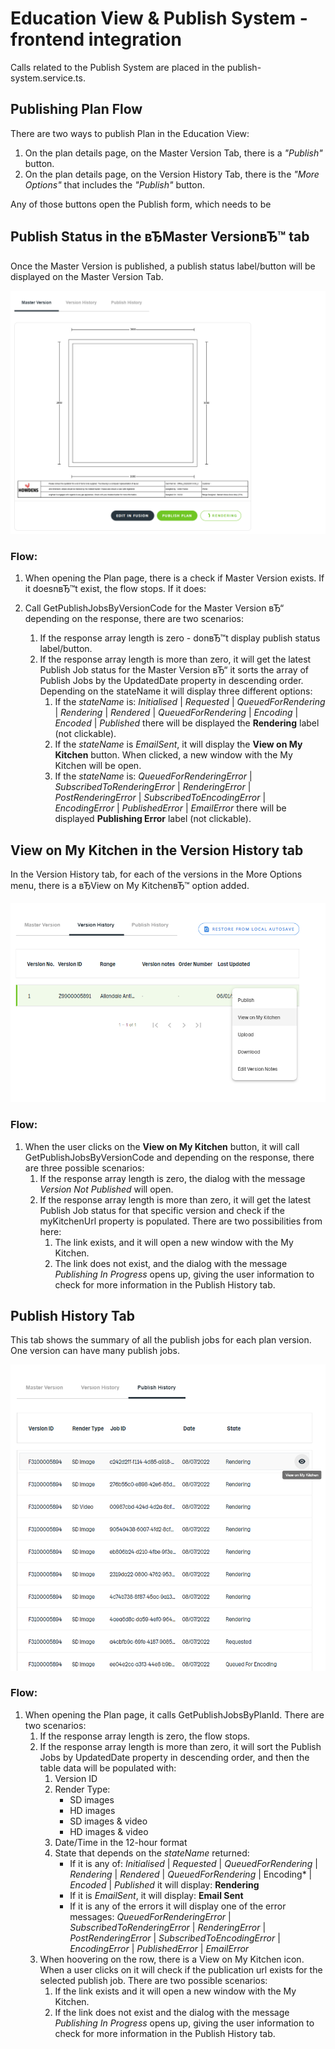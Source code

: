 ﻿# Education View & Publish System - frontend integration

Calls related to the Publish System are placed in the publish-system.service.ts.


## Publishing Plan Flow
There are two ways to publish Plan in the Education View:
1. On the plan details page, on the Master Version Tab, there is a *"Publish"* button.
2. On the plan details page, on the Version History Tab, there is the *"More Options"* that includes the *"Publish"* button.

Any of those buttons open the Publish form, which needs to be

## Publish Status in the вЂMaster VersionвЂ™ tab

Once the Master Version is published, a publish status label/button will be displayed on the Master Version Tab. 

![Rendering Status](./RenderingStatus.png)

### Flow:

 1. When opening the Plan page, there is a check if Master Version exists. If it doesnвЂ™t exist, the flow stops. If it does: 

 2. Call GetPublishJobsByVersionCode for the Master Version вЂ“ depending on the response, there are two scenarios:  
    1. If the response array length is zero  - donвЂ™t display publish status label/button.  
    2. If the response array length is more than zero, it will get the latest Publish Job status for the Master Version вЂ“ it sorts the array of Publish Jobs by the UpdatedDate property in descending order. Depending on the stateName it will display three different options:  
        1. If the *stateName* is: *Initialised* | *Requested* | *QueuedForRendering* | *Rendering* | *Rendered*  | *QueuedForRendering* | *Encoding* | *Encoded* | *Published* there will be displayed the **Rendering** label (not clickable).
        2. If the *stateName* is *EmailSent*, it will display the **View on My Kitchen** button. When clicked, a new window with the My Kitchen will be open.
        3. If the *stateName* is: *QueuedForRenderingError* | *SubscribedToRenderingError* | *RenderingError* | *PostRenderingError* | *SubscribedToEncodingError* | *EncodingError* | *PublishedError* | *EmailError* there will be displayed **Publishing Error** label (not clickable).

## View on My Kitchen in the Version History tab

In the Version History tab, for each of the versions in the More Options menu, there is a вЂView on My KitchenвЂ™ option added. 

![Version History](./VersionHistory.png)

### Flow:
1. When the user clicks on the **View on My Kitchen** button, it will call GetPublishJobsByVersionCode and depending on the response, there are three possible scenarios: 
    1. If the response array length is zero, the dialog with the message *Version Not Published* will open. 
    2. If the response array length is more than zero, it will get the latest Publish Job status for that specific version and check if the myKitchenUrl property is populated. There are two possibilities from here: 
       1. The link exists, and it will open a new window with the My Kitchen.
       2. The link does not exist, and the dialog with the message *Publishing In Progress* opens up, giving the user information to check for more information in the Publish History tab.

## Publish History Tab
This tab shows the summary of all the publish jobs for each plan version. One version can have many publish jobs.

![Publish History](./PublishHistory.png)

### Flow: 
1. When opening the Plan page, it calls GetPublishJobsByPlanId. There are two scenarios: 
   1. If the response array length is zero, the flow stops. 
   2. If the response array length is more than zero, it will sort the Publish Jobs by UpdatedDate property in descending order, and then the table data will be populated with:
      1. Version ID
      2. Render Type:
         - SD images
         - HD images
         - SD images & video
         - HD images & video
      3. Date/Time in the 12-hour format
      4. State that depends on the *stateName* returned:
         - If it is any of: *Initialised* | *Requested* | *QueuedForRendering* | *Rendering* | *Rendered*  | *QueuedForRendering* | Encoding* | *Encoded* | *Published* it will display: **Rendering**
         - If it is *EmailSent*, it will display: **Email Sent**
         - If it is any of the errors it will display one of the error messages: *QueuedForRenderingError* | *SubscribedToRenderingError* | *RenderingError* | *PostRenderingError* | *SubscribedToEncodingError* | *EncodingError* | *PublishedError* | *EmailError*
   3. When hoovering on the row, there is a View on My Kitchen icon. When a user clicks on it will check if the publication url exists for the selected publish job. There are two possible scenarios: 
      1. If the link exists and it will open a new window with the My Kitchen.
      2. If the link does not exist and the dialog with the message *Publishing In Progress* opens up, giving the user information to check for more information in the Publish History tab.

